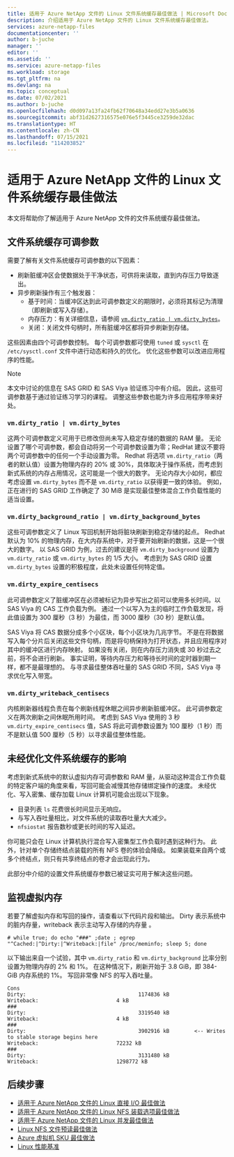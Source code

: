 ```yaml
---
title: 适用于 Azure NetApp 文件的 Linux 文件系统缓存最佳做法 | Microsoft Docs
description: 介绍适用于 Azure NetApp 文件的 Linux 文件系统缓存最佳做法。
services: azure-netapp-files
documentationcenter: ''
author: b-juche
manager: ''
editor: ''
ms.assetid: ''
ms.service: azure-netapp-files
ms.workload: storage
ms.tgt_pltfrm: na
ms.devlang: na
ms.topic: conceptual
ms.date: 07/02/2021
ms.author: b-juche
ms.openlocfilehash: d0d097a13fa24fb62f70648a34edd27e3b5a0636
ms.sourcegitcommit: abf31d2627316575e076e5f3445ce3259de32dac
ms.translationtype: HT
ms.contentlocale: zh-CN
ms.lasthandoff: 07/15/2021
ms.locfileid: "114203852"
---
```

# <a name="linux-filesystem-cache-best-practices-for-azure-netapp-files"></a>适用于 Azure NetApp 文件的 Linux 文件系统缓存最佳做法

本文将帮助你了解适用于 Azure NetApp 文件的文件系统缓存最佳做法。  

## <a name="filesystem-cache-tunables"></a>文件系统缓存可调参数

需要了解有关文件系统缓存可调参数的以下因素：  

* 刷新脏缓冲区会使数据处于干净状态，可供将来读取，直到内存压力导致逐出。  
* 异步刷新操作有三个触发器：
    * 基于时间：当缓冲区达到此可调参数定义的期限时，必须将其标记为清理（即刷新或写入存储）。
    * 内存压力：有关详细信息，请参阅 [`vm.dirty_ratio | vm.dirty_bytes`](#vmdirty_ratio--vmdirty_bytes)。
    * 关闭：关闭文件句柄时，所有脏缓冲区都将异步刷新到存储。

这些因素由四个可调参数控制。 每个可调参数都可使用 `tuned` 或 `sysctl` 在 `/etc/sysctl.conf` 文件中进行动态和持久的优化。 优化这些参数可以改进应用程序的性能。  

> [!NOTE]
> 本文中讨论的信息在 SAS GRID 和 SAS Viya 验证练习中有介绍。 因此，这些可调参数基于通过验证练习学习的课程。 调整这些参数也能为许多应用程序带来好处。

### `vm.dirty_ratio | vm.dirty_bytes` 

这两个可调参数定义可用于已修改但尚未写入稳定存储的数据的 RAM 量。  无论设置了哪个可调参数，都会自动将另一个可调参数设置为零；RedHat 建议不要将两个可调参数中的任何一个手动设置为零。  Redhat 将选项 `vm.dirty_ratio`（两者的默认值）设置为物理内存的 20% 或 30%，具体取决于操作系统，而考虑到新式系统的内存占用情况，这可能是一个很大的数字。 无论内存大小如何，都应考虑设置 `vm.dirty_bytes` 而不是 `vm.dirty_ratio` 以获得更一致的体验。  例如，正在进行的 SAS GRID 工作确定了 30 MiB 是实现最佳整体混合工作负载性能的适当设置。 

### `vm.dirty_background_ratio | vm.dirty_background_bytes` 

这些可调参数定义了 Linux 写回机制开始将脏块刷新到稳定存储的起点。 Redhat 默认为 10% 的物理内存，在大内存系统中，对于要开始刷新的数据，这是一个很大的数字。 以 SAS GRID 为例，过去的建议是将 `vm.dirty_background` 设置为 `vm.dirty_ratio` 或 `vm.dirty_bytes` 的 1/5 大小。 考虑到为 SAS GRID 设置 `vm.dirty_bytes` 设置的积极程度，此处未设置任何特定值。  

### `vm.dirty_expire_centisecs` 

此可调参数定义了脏缓冲区在必须被标记为异步写出之前可以使用多长时间。以 SAS Viya 的 CAS 工作负载为例。 通过一个以写入为主的临时工作负载发现，将此值设置为 300 厘秒（3 秒）为最佳，而 3000 厘秒（30 秒）是默认值。  

SAS Viya 将 CAS 数据分成多个小区块，每个小区块为几兆字节。  不是在将数据写入每个分片后关闭这些文件句柄，而是将句柄保持为打开状态，并且应用程序对其中的缓冲区进行内存映射。  如果没有关闭，则在内存压力消失或 30 秒过去之前，将不会进行刷新。 事实证明，等待内存压力和等待长时间的定时器到期一样，都不是最理想的。 与寻求最佳整体吞吐量的 SAS GRID 不同，SAS Viya 寻求优化写入带宽。  

### `vm.dirty_writeback_centisecs` 

内核刷新器线程负责在每个刷新线程休眠之间异步刷新脏缓冲区。  此可调参数定义在两次刷新之间休眠所用时间。  考虑到 SAS Viya 使用的 3 秒 `vm.dirty_expire_centisecs` 值，SAS 将此可调参数设置为 100 厘秒（1 秒）而不是默认值 500 厘秒（5 秒）以寻求最佳整体性能。

## <a name="impact-of-an-untuned-filesystem-cache"></a>未经优化文件系统缓存的影响

考虑到新式系统中的默认虚拟内存可调参数和 RAM 量，从驱动这种混合工作负载的特定客户端的角度来看，写回可能会减慢其他存储绑定操作的速度。  未经优化、写入密集、缓存加载 Linux 计算机可能会出现以下现象。  

* 目录列表 `ls` 花费很长时间显示无响应。
* 与写入吞吐量相比，对文件系统的读取吞吐量大大减少。
* `nfsiostat` 报告数秒或更长时间的写入延迟。

你可能只会在 Linux 计算机执行混合写入密集型工作负载时遇到这种行为。  此外，针对单个存储终结点装载的所有 NFS 卷的体验会降级。  如果装载来自两个或多个终结点，则只有共享终结点的卷才会出现此行为。

此部分中介绍的设置文件系统缓存参数已被证实可用于解决这些问题。

## <a name="monitoring-virtual-memory"></a>监视虚拟内存

若要了解虚拟内存和写回的操作，请查看以下代码片段和输出。  Dirty 表示系统中的脏内存量，writeback 表示主动写入存储的内存量 。  

`# while true; do echo "###" ;date ; egrep "^Cached:|^Dirty:|^Writeback:|file" /proc/meminfo; sleep 5; done`

以下输出来自一个试验，其中 `vm.dirty_ratio` 和 `vm.dirty_background` 比率分别设置为物理内存的 2% 和 1%。  在这种情况下，刷新开始于 3.8 GiB，即 384-GiB 内存系统的 1%。  写回非常像 NFS 的写入吞吐量。 

```
Cons
Dirty:                                    1174836 kB
Writeback:                         4 kB
###
Dirty:                                    3319540 kB
Writeback:                         4 kB
###
Dirty:                                    3902916 kB        <-- Writes to stable storage begins here
Writeback:                         72232 kB   
###
Dirty:                                    3131480 kB
Writeback:                         1298772 kB   
``` 

## <a name="next-steps"></a>后续步骤  

* [适用于 Azure NetApp 文件的 Linux 直接 I/O 最佳做法](performance-linux-direct-io.md)
* [适用于 Azure NetApp 文件的 Linux NFS 装载选项最佳做法](performance-linux-mount-options.md)
* [适用于 Azure NetApp 文件的 Linux 并发最佳做法](performance-linux-concurrency-session-slots.md)
* [Linux NFS 文件预读最佳做法](performance-linux-nfs-read-ahead.md)
* [Azure 虚拟机 SKU 最佳做法](performance-virtual-machine-sku.md) 
* [Linux 性能基准](performance-benchmarks-linux.md) 
